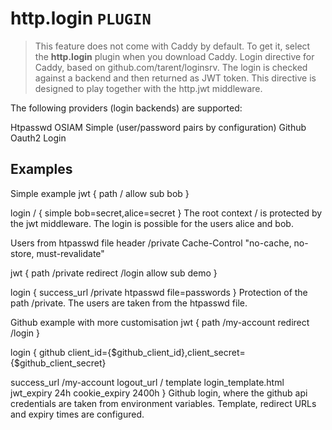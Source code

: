 # http.login  `PLUGIN`
> This feature does not come with Caddy by default. To get it, select the **http.login** plugin when you download Caddy.
Login directive for Caddy, based on github.com/tarent/loginsrv. The login is checked against a backend and then returned as JWT token. This directive is designed to play together with the http.jwt middleware.

The following providers (login backends) are supported:

Htpasswd
OSIAM
Simple (user/password pairs by configuration)
Github Oauth2 Login
## Examples
Simple example
jwt {
    path /
    allow sub bob
}

login / {
         simple bob=secret,alice=secret
}
The root context / is protected by the jwt middleware. The login is possible for the users alice and bob.

Users from htpasswd file
header /private Cache-Control "no-cache, no-store, must-revalidate"
  
jwt {
  path /private
  redirect /login
  allow sub demo
}

login {
  success_url /private
  htpasswd file=passwords
}
Protection of the path /private. The users are taken from the htpasswd file.

Github example with more customisation
jwt {
  path /my-account
  redirect /login
}

login {
  github client_id={$github_client_id},client_secret={$github_client_secret}

  success_url /my-account
  logout_url /
  template login_template.html
  jwt_expiry 24h
  cookie_expiry 2400h
}
Github login, where the github api credentials are taken from environment variables. Template, redirect URLs and expiry times are configured.